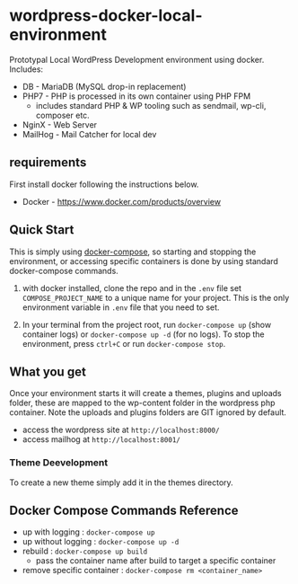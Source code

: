 # wordpress-docker-local-environment
Prototypal Local WordPress Development environment using docker.  Includes:

 * DB - MariaDB (MySQL drop-in replacement)
 * PHP7 - PHP is processed in its own container using PHP FPM
   * includes standard PHP & WP tooling such as sendmail, wp-cli, composer etc.
 * NginX - Web Server
 * MailHog - Mail Catcher for local dev

## requirements
First install docker following the instructions below.

* Docker - https://www.docker.com/products/overview

## Quick Start
This is simply using [docker-compose](https://docs.docker.com/compose/overview/), so starting and stopping the environment, or accessing specific containers is done by using standard docker-compose commands.

1. with docker installed, clone the repo and in the `.env` file set `COMPOSE_PROJECT_NAME` to a unique name for your project. This is the only environment variable in `.env` file that you need to set.

2. In your terminal from the project root, run `docker-compose up` (show container logs) or `docker-compose up -d` (for no logs).  To stop the environment, press `ctrl+C` or run `docker-compose stop`.

## What you get
Once your environment starts it will create a themes, plugins and uploads folder, these are mapped to the wp-content folder in the wordpress php container. Note the uploads and plugins folders are GIT ignored by default.

 * access the wordpress site at `http://localhost:8000/`
 * access mailhog at `http://localhost:8001/`

### Theme Deevelopment
To create a new theme simply add it in the themes directory.

## Docker Compose Commands Reference
* up with logging : `docker-compose up`
* up without logging : `docker-compose up -d`
* rebuild : `docker-compose up build`
    * pass the container name after build to target a specific container
* remove specific container : `docker-compose rm <container_name>`


